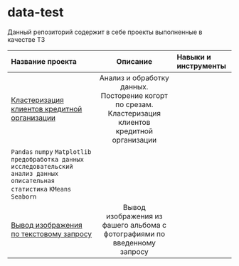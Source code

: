 # data-test
Данный репозиторий содержит в себе проекты выполненные в качестве ТЗ

| Название проекта | Описание | Навыки и инструменты | 
| :---------------------- | :----------------------: | :---------------------- |
| [Кластеризация клиентов кредитной организации](Кластеризация_клиентов_кредитной_организации) | Анализ и обработку данных. Посторение когорт по срезам. Кластеризация клиентов кредитной организации |
`Pandas` `numpy` `Matplotlib` `предобработка данных` `исследовательский анализ данных` `описательная статистика` `KMeans` `Seaborn`|
| [Вывод изображения по текстовому запросу](CFT) | Вывод изображения из фашего альбома с фотографиями по введенному запросу |
